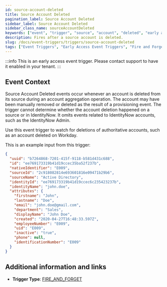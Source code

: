 ```yaml
---
id: source-account-deleted
title: Source Account Deleted
pagination_label: Source Account Deleted
sidebar_label: Source Account Deleted
sidebar_class_name: sourceAccountDeleted
keywords: ["event", "trigger", "source", "account", "deleted", "early access"]
description: Fires after a source account is deleted.
slug: /docs/event-triggers/triggers/source-account-deleted
tags: ["Event Triggers", "Early Access Event Triggers", "Fire and Forget"]
---
```


:::info
This is an early access event trigger.  Please contact support to have it enabled in your tenant.
:::

## Event Context

Source Account Deleted events occur whenever an account is deleted from its source during an account aggregation operation. The account may have been manually removed or deleted as the result of a provisioning event. The trigger cannot determine whether the account deletion happened on a source or in IdentityNow. It omits events related to IdentityNow accounts, such as the IdentityNow Admin.

Use this event trigger to watch for deletions of authoritative accounts, such as an account deleted on Workday.

This is an example input from this trigger:

```json
{
  "uuid": "b7264868-7201-415f-9118-b581d431c688",
  "id": "ee769173319b41d19ccec35ba52f237b",
  "nativeIdentifier": "E009",
  "sourceId": "2c918082814e693601816e09471b29b6",
  "sourceName": "Active Directory",
  "identityId": "ee769173319b41d19ccec6c235423237b",
  "identityName": "john.doe",
  "attributes": {
    "firstname": "John",
    "lastname": "Doe",
    "email": "john.doe@gmail.com",
    "department": "Sales",
    "displayName": "John Doe",
    "created": "2020-04-27T16:48:33.597Z",
    "employeeNumber": "E009",
    "uid": "E009",
    "inactive": "true",
    "phone": null,
    "identificationNumber": "E009"
  }
}
```

## Additional information and links

- **Trigger Type**: [FIRE_AND_FORGET](../trigger-types.md#fire-and-forget)
 <!-- [Input schema](https://developer.sailpoint.com/apis/beta/#section/Source-Account-Deleted-Event-Trigger-Input) -->

